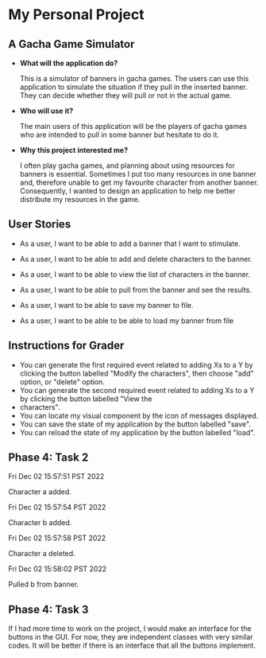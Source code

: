 #  My Personal Project

## A Gacha Game Simulator

- **What will the application do?**

  This is a simulator of banners in gacha games. The users can use this application to simulate the situation if they 
pull in the inserted banner. They can decide whether they will pull or not in the actual game.


- **Who will use it?**

  The main users of this application will be the players of gacha games who are intended to pull in some banner but
hesitate to do it.


- **Why this project interested me?**

  I often play gacha games, and planning about using resources for banners is essential. Sometimes I put too many
  resources in one banner and, therefore unable to get my favourite character from another banner. Consequently, I wanted to
  design an application to help me better distribute my resources in the game.


## User Stories

- As a user, I want to be able to add a banner that I want to stimulate.

- As a user, I want to be able to add and delete characters to the banner.

- As a user, I want to be able to view the list of characters in the banner.

- As a user, I want to be able to pull from the banner and see the results.

- As a user, I want to be able to save my banner to file.

- As a user, I want to be able to be able to load my banner from file 

## Instructions for Grader

- You can generate the first required event related to adding Xs to a Y by clicking the button labelled "Modify the 
characters", then choose "add" option, or "delete" option.
- You can generate the second required event related to adding Xs to a Y by clicking the button labelled "View the 
- characters".
- You can locate my visual component by the icon of messages displayed.
- You can save the state of my application by the button labelled "save".
- You can reload the state of my application by the button labelled "load".

## Phase 4: Task 2

Fri Dec 02 15:57:51 PST 2022

Character a added.

Fri Dec 02 15:57:54 PST 2022

Character b added.

Fri Dec 02 15:57:58 PST 2022

Character a deleted.

Fri Dec 02 15:58:02 PST 2022

Pulled b from banner.

## Phase 4: Task 3

If I had more time to work on the project, I would make an interface for the buttons in the GUI. For now, they are
independent classes with very similar codes. It will be better if there is an interface that all the buttons implement.
